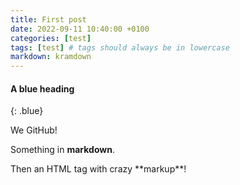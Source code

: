 ```yaml
---
title: First post
date: 2022-09-11 10:40:00 +0100
categories: [test]
tags: [test] # tags should always be in lowercase
markdown: kramdown
---
```


#### A blue heading
{: .blue}


We <i class="fas fa-heart" aria-hidden="true" style="color:#c7254e"></i> GitHub!

Something in **markdown**.

<p>Then an HTML tag with crazy **markup**!</p>

